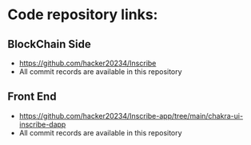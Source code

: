 
# Code repository links:
## BlockChain Side
- https://github.com/hacker20234/Inscribe
- All commit records are available in this repository

## Front End 
- https://github.com/hacker20234/Inscribe-app/tree/main/chakra-ui-inscribe-dapp
- All commit records are available in this repository